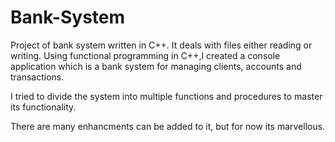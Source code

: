 # Bank-System
Project of bank system written in C++.
It deals with files either reading or writing. 
Using functional programming in C++,I created a console application which is a bank system for managing clients, accounts
and transactions.

I tried to divide the system into multiple functions and procedures to master its functionality.

There are many enhancments can be added to it, but for now its marvellous.
